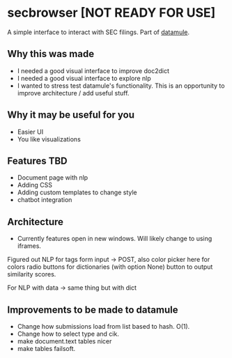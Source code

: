 # secbrowser [NOT READY FOR USE]

A simple interface to interact with SEC filings. Part of [datamule](https://github.com/john-friedman/datamule-python).

## Why this was made

- I needed a good visual interface to improve doc2dict
- I needed a good visual interface to explore nlp
- I wanted to stress test datamule's functionality. This is an opportunity to improve architecture / add useful stuff.

## Why it may be useful for you
- Easier UI
- You like visualizations

## Features TBD
- Document page with nlp
- Adding CSS
- Adding custom templates to change style
- chatbot integration

## Architecture
- Currently features open in new windows. Will likely change to using iframes.

Figured out NLP for tags
form input -> POST, also color picker here for colors
radio buttons for dictionaries (with option None)
button to output similarity scores.

For NLP with data
-> same thing but with dict


## Improvements to be made to datamule
- Change how submissions load from list based to hash. O(1).
- Change how to select type and cik.
- make document.text tables nicer
- make tables failsoft.